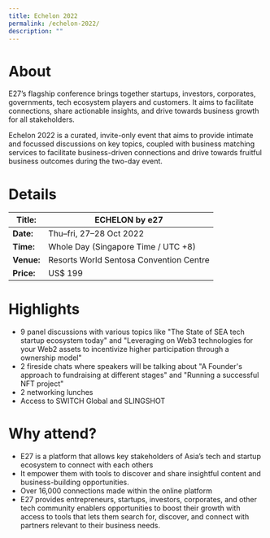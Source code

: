 ```yaml
---
title: Echelon 2022
permalink: /echelon-2022/
description: ""
---
```

# About
E27’s flagship conference brings together startups, investors, corporates, governments, tech ecosystem players and customers. It aims to facilitate connections, share actionable insights, and drive towards business growth for all stakeholders. 

Echelon 2022 is a curated, invite-only event that aims to provide intimate and focussed discussions on key topics, coupled with business matching services to facilitate business-driven connections and drive towards fruitful business outcomes during the two-day event.
# Details

| **Title:** | **ECHELON by e27**|
| -------- | -------- |
|**Date:** | Thu–fri, 27–28 Oct 2022 |
| **Time:**    | Whole Day (Singapore Time / UTC +8) |
|**Venue:** | Resorts World Sentosa Convention Centre |
|**Price:** | US$ 199 |

# Highlights
* 9 panel discussions with various topics like "The State of SEA tech startup ecosystem today" and "Leveraging on Web3 technologies for your Web2 assets to incentivize higher participation through a ownership model" 
* 2 fireside chats where speakers will be talking about "A Founder's approach to fundraising at different stages" and "Running a successful NFT project"
* 2 networking lunches
* Access to SWITCH Global and SLINGSHOT

# Why attend?
* E27 is a platform that allows key stakeholders of Asia’s tech and startup ecosystem to connect with each others
*  It empower them with tools to discover and share insightful content and business-building opportunities. 
* Over 16,000 connections made within the online platform
* E27 provides entrepreneurs, startups, investors, corporates, and other tech community enablers opportunities to boost their growth with access to tools that lets them search for, discover, and connect with partners relevant to their business needs.